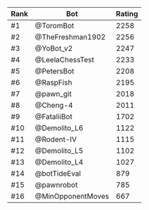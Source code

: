 Rank|Bot|Rating
---|---|---
#1|@ToromBot|2258
#2|@TheFreshman1902|2256
#3|@YoBot_v2|2247
#4|@LeelaChessTest|2233
#5|@PetersBot|2208
#6|@RaspFish|2195
#7|@pawn_git|2018
#8|@Cheng-4|2011
#9|@FataliiBot|1702
#10|@Demolito_L6|1122
#11|@Rodent-IV|1115
#12|@Demolito_L5|1102
#13|@Demolito_L4|1027
#14|@botTideEval|879
#15|@pawnrobot|785
#16|@MinOpponentMoves|667
